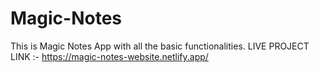 # Magic-Notes
This is Magic Notes App with all the basic functionalities.
LIVE PROJECT LINK :- https://magic-notes-website.netlify.app/
